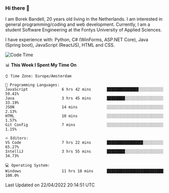 ### Hi there 👋

I am Borek Bandell, 20 years old living in the Netherlands. I am interested in general programming/coding and web development. Currently, I am a student Software Engineering at the Fontys University of Applied Sciences.

I have experience with: Python, C# (WinForms, ASP.NET Core), Java (Spring boot), JavaScript (ReactJS), HTML and CSS.

<!--START_SECTION:waka-->
![Code Time](http://img.shields.io/badge/Code%20Time-99%20hrs%2058%20mins-blue)

📊 **This Week I Spent My Time On** 

```text
⌚︎ Time Zone: Europe/Amsterdam

💬 Programming Languages: 
JavaScript               6 hrs 42 mins       ██████████████░░░░░░░░░░░   59.41% 
Java                     3 hrs 45 mins       ████████░░░░░░░░░░░░░░░░░   33.19% 
JSON                     14 mins             ░░░░░░░░░░░░░░░░░░░░░░░░░   2.13% 
HTML                     10 mins             ░░░░░░░░░░░░░░░░░░░░░░░░░   1.57% 
Git Config               7 mins              ░░░░░░░░░░░░░░░░░░░░░░░░░   1.15%

🔥 Editors: 
VS Code                  7 hrs 22 mins       ████████████████░░░░░░░░░   65.27% 
IntelliJ                 3 hrs 55 mins       ████████░░░░░░░░░░░░░░░░░   34.73%

💻 Operating System: 
Windows                  11 hrs 18 mins      █████████████████████████   100.0%

```


 Last Updated on 22/04/2022 20:14:51 UTC
<!--END_SECTION:waka-->

<!--**tcBorek2002/tcBorek2002** is a ✨ _special_ ✨ repository because its `README.md` (this file) appears on your GitHub profile.

Here are some ideas to get you started:

- 🔭 I’m currently working on ...
- 🌱 I’m currently learning ...
- 👯 I’m looking to collaborate on ...
- 🤔 I’m looking for help with ...
- 💬 Ask me about ...
- 📫 How to reach me: ...
- 😄 Pronouns: ...
- ⚡ Fun fact: ...
-->
